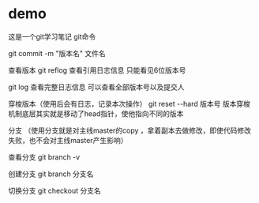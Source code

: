 # demo
这是一个git学习笔记
git命令

git   commit -m "版本名" 文件名

查看版本
git reflog 查看引用日志信息
只能看见6位版本号

git log 查看完整日志信息
可以查看全部版本号以及提交人


穿梭版本（使用后会有日志，记录本次操作）
git reset  --hard 版本号
版本穿梭机制底层其实就是移动了head指针，使他指向不同的版本



分支 （使用分支就是对主线master的copy ，拿着副本去做修改，即使代码修改失败，也不会对主线master产生影响）

查看分支
git branch -v 

创建分支
git branch 分支名

切换分支
git checkout 分支名
